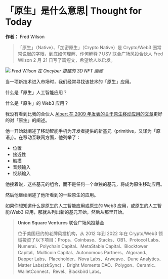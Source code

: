 # 「原生」是什么意思| Thought for Today

**作者：** Fred Wilson

> 「原生」（Native）、「加密原生」（Crypto Native）是 Crypto/Web3 圈常常说起的字眼，到底如何理解、作何解释？USV 联合广场风投合伙人 Fred Wilson 2 月 21 日写了篇短文，希望给人以启发。

![](./cover.png)
_Fred Wilson 在 Oncyber 搭建的 3D NFT 画廊_

当一项新技术进入市场时，我们经常寻找该技术的「原生」应用。

什么是「原生」人工智能应用？

什么是「原生」的 Web3 应用？

我没有看到比我的合伙人 [Albert 在 2009 年发表的关于原生移动应用的文章](https://www.usv.com/writing/2009/06/the-mobile-challenge/)更好的对「原生」的阐述。

他一开始就阐述了移动智能手机为开发者提供的新基元（primitive，又译为「原语」）。在移动互联网方面，他列举了：

- 位置
- 接近性
- 触摸
- 音频输入
- 视频输入

他接着说，这些基元的组合，而不是任何一个单独的基元，将成为原生移动应用。

然后他继续阐述了他所看到的一些原生的应用。

如果你想知道什么是原生的人工智能应用或原生的 Web3 应用，或原生的人工智能/Web3 应用，那就从列出新的基元开始，然后从那里开始。

> **Union Square Ventures 联合广场风投基金**
>
> 位于美国纽约的老牌风投机构，从 2012 年到 2022 年在 Crypto/Web3 领域投资了以下项目：Props、Coinbase、Stacks、OB1、Protocol Labs、Numerai、Polychain Capital、MetaStable Capital、Blocktower Capital、Multicoin Capital、Autonomous Partners、Algorand、Dapper Labs、Placeholder、Nova Labs、Arweave、Dune Analytics、Matter Labs(zkSync) 、Bright Moments DAO、Polygon、Ceramic、WalletConnect、Revel、Blackbird Labs。
